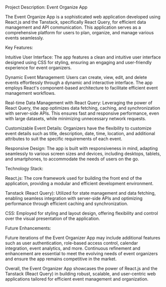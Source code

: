 Project Description: Event Organize App

The Event Organize App is a sophisticated web application developed using React.js and the Tanstack, specifically React Query, for efficient data management and API communication. This application serves as a comprehensive platform for users to plan, organize, and manage various events seamlessly.

Key Features:

Intuitive User Interface: The app features a clean and intuitive user interface designed using CSS for styling, ensuring an engaging and user-friendly experience for event organizers.

Dynamic Event Management: Users can create, view, edit, and delete events effortlessly through a dynamic and interactive interface. The app employs React's component-based architecture to facilitate efficient event management workflows.

Real-time Data Management with React Query: Leveraging the power of React Query, the app optimizes data fetching, caching, and synchronization with server-side APIs. This ensures fast and responsive performance, even with large datasets, while minimizing unnecessary network requests.

Customizable Event Details: Organizers have the flexibility to customize event details such as title, description, date, time, location, and additional attributes to suit the specific requirements of each event.


Responsive Design: The app is built with responsiveness in mind, adapting seamlessly to various screen sizes and devices, including desktops, tablets, and smartphones, to accommodate the needs of users on the go.

Technology Stack:

React.js: The core framework used for building the front end of the application, providing a modular and efficient development environment.

Tanstack (React Query): Utilized for state management and data fetching, enabling seamless integration with server-side APIs and optimizing performance through efficient caching and synchronization.

CSS: Employed for styling and layout design, offering flexibility and control over the visual presentation of the application.

Future Enhancements:

Future iterations of the Event Organizer App may include additional features such as user authentication, role-based access control, calendar integration, event analytics, and more. Continuous refinement and enhancement are essential to meet the evolving needs of event organizers and ensure the app remains competitive in the market.

Overall, the Event Organizer App showcases the power of React.js and the Tanstack (React Query) in building robust, scalable, and user-centric web applications tailored for efficient event management and organization.

